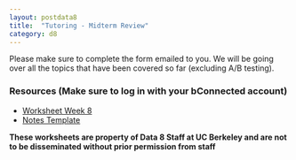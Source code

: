 ```yaml
---
layout: postdata8
title:  "Tutoring - Midterm Review"
category: d8
---
```


Please make sure to complete the form emailed to you. We will be going over all the topics that have been covered so far (excluding A/B testing).

### Resources (Make sure to log in with your bConnected account)

- [Worksheet Week 8](https://drive.google.com/file/d/1fHhmLi5KXRa34Mj_BaQbbht0klWlxoI9/view?usp=sharing)
- [Notes Template](/assets/docs/tutsec8.pdf)
<!-- Access)](https://drive.google.com/file/d/1bnTE_LQ0yLsZG7Vlq59E1EM-KXwsGolg/view?usp=sharing) -->



**These worksheets are property of Data 8 Staff at UC Berkeley and are not to be disseminated without prior permission from staff**
